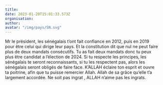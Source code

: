 ```yaml
---
title: 
date: 2023-01-20T15:01:33.573Z
organisation: 
author: 
avatar: "/img/pays/SN.svg"
---
```


Mr le président, les sénégalais t’ont fait confiance en 2012, puis en 2019 pour être celui qui dirige leur pays. Et la constitution dit que nul ne peut faire plus de deux mandats consécutifs. Tu as fait deux mandats donc tu peux plus être candidat a l’élection de 2024. 
Si tu respecte les principes, les sénégalais te seront reconnaissants, si tu les respectent pas, alors les sénégalais seront obligés de faire face. K’ALLAH éclaire ton esprit et ouvre ta poitrine, afin que tu puisse remercier Allah. Allah de sa grâce qu’elle t’a largement accordée. Ne soit pas ingrat , ALLAH n’aime pas les ingrats.  